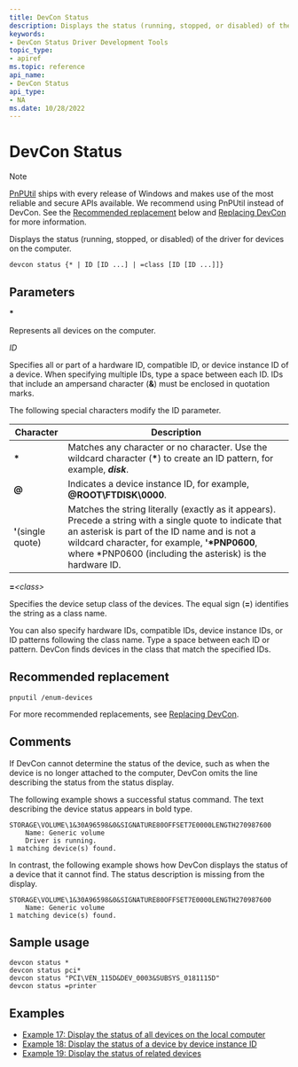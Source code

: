 ```yaml
---
title: DevCon Status
description: Displays the status (running, stopped, or disabled) of the driver for devices on the computer.
keywords:
- DevCon Status Driver Development Tools
topic_type:
- apiref
ms.topic: reference
api_name:
- DevCon Status
api_type:
- NA
ms.date: 10/28/2022
---
```


# DevCon Status

> [!NOTE]
> [PnPUtil](pnputil.md) ships with every release of Windows and makes use of the most reliable and secure APIs available. We recommend using PnPUtil instead of DevCon. See the [Recommended replacement](#recommended-replacement) below and [Replacing DevCon](devcon-migration.md) for more information.

Displays the status (running, stopped, or disabled) of the driver for devices on the computer.

``` console
devcon status {* | ID [ID ...] | =class [ID [ID ...]]}
```

## Parameters

**\***

Represents all devices on the computer.

*ID*

Specifies all or part of a hardware ID, compatible ID, or device instance ID of a device. When specifying multiple IDs, type a space between each ID. IDs that include an ampersand character (**&**) must be enclosed in quotation marks.

The following special characters modify the ID parameter.

| Character | Description |
|---|---|
| **\*** | Matches any character or no character. Use the wildcard character (**\***) to create an ID pattern, for example, ***disk***. |
| **@** | Indicates a device instance ID, for example, **@ROOT\FTDISK\0000**. |
| **'**(single quote) | Matches the string literally (exactly as it appears). Precede a string with a single quote to indicate that an asterisk is part of the ID name and is not a wildcard character, for example, **'\*PNP0600**, where *PNP0600 (including the asterisk) is the hardware ID. |

**=***\<class\>*

Specifies the device setup class of the devices. The equal sign (**=**) identifies the string as a class name.

You can also specify hardware IDs, compatible IDs, device instance IDs, or ID patterns following the class name. Type a space between each ID or pattern. DevCon finds devices in the class that match the specified IDs.

## Recommended replacement

``` console
pnputil /enum-devices
```

For more recommended replacements, see [Replacing DevCon](devcon-migration.md).

## Comments

If DevCon cannot determine the status of the device, such as when the device is no longer attached to the computer, DevCon omits the line describing the status from the status display.

The following example shows a successful status command. The text describing the device status appears in bold type.

``` console
STORAGE\VOLUME\1&30A96598&0&SIGNATURE80OFFSET7E0000LENGTH270987600
    Name: Generic volume
    Driver is running.
1 matching device(s) found.
```

In contrast, the following example shows how DevCon displays the status of a device that it cannot find. The status description is missing from the display.

``` console
STORAGE\VOLUME\1&30A96598&0&SIGNATURE80OFFSET7E0000LENGTH270987600
    Name: Generic volume
1 matching device(s) found.
```

## Sample usage

``` console
devcon status *
devcon status pci*
devcon status "PCI\VEN_115D&DEV_0003&SUBSYS_0181115D"
devcon status =printer
```

## Examples

- [Example 17: Display the status of all devices on the local computer](devcon-examples.md#example-17-display-the-status-of-all-devices)
- [Example 18: Display the status of a device by device instance ID](devcon-examples.md#example-18-display-the-status-of-a-device-by-device-instance-id)
- [Example 19: Display the status of related devices](devcon-examples.md#example-19-display-the-status-of-related-devices)
